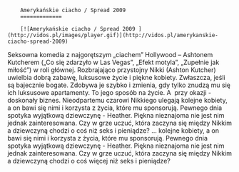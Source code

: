 
        Amerykańskie ciacho / Spread 2009 
        =============
        
        [![Amerykańskie ciacho / Spread 2009 ](http://vidos.pl/images/player.gif)](http://vidos.pl/amerykanskie-ciacho-spread-2009)
        
        
 Seksowna komedia z najgorętszym „ciachem” Hollywood – Ashtonem Kutcherem („Co się zdarzyło w Las Vegas”, „Efekt motyla”, „Zupełnie jak miłość”) w roli głównej. Rozbrajająco przystojny Nikki (Ashton Kutcher) uwielbia dobrą zabawę, luksusowe życie i piękne kobiety. Zwłaszcza, jeśli są bajecznie bogate. Zdobywa je szybko i zmienia, gdy tylko znudzą mu się ich luksusowe apartamenty. To jego sposób na życie. A  przy okazji - doskonały biznes. Nieodpartemu czarowi Nikkiego ulegają kolejne kobiety, a on bawi się nimi i korzysta z życia, które mu sponsorują. Pewnego dnia spotyka wyjątkową dziewczynę - Heather. Piękna nieznajoma nie jest nim jednak zainteresowana. Czy w grze uczuć, która zaczyna się między Nikkim a dziewczyną chodzi o coś  niż seks i pieniądze?  ... kolejne kobiety, a on bawi się nimi i korzysta z życia, które mu sponsorują. Pewnego dnia spotyka wyjątkową dziewczynę - Heather. Piękna nieznajoma nie jest nim jednak zainteresowana. Czy w grze uczuć, która zaczyna się między Nikkim a dziewczyną chodzi o coś więcej niż seks i pieniądze?
    